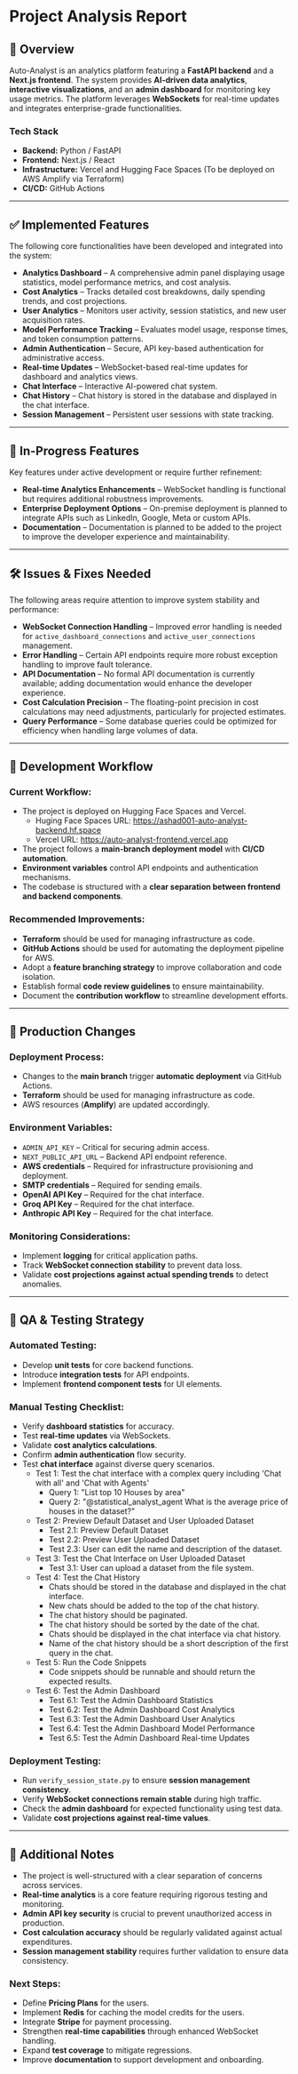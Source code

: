 # Project Analysis Report  

## 📌 Overview  
Auto-Analyst is an analytics platform featuring a **FastAPI backend** and a **Next.js frontend**. The system provides **AI-driven data analytics**, **interactive visualizations**, and an **admin dashboard** for monitoring key usage metrics. The platform leverages **WebSockets** for real-time updates and integrates enterprise-grade functionalities.  

### **Tech Stack**  
- **Backend:** Python / FastAPI  
- **Frontend:** Next.js / React  
- **Infrastructure:** Vercel and Hugging Face Spaces (To be deployed on AWS Amplify via Terraform)  
- **CI/CD:** GitHub Actions  

---

## ✅ Implemented Features  
The following core functionalities have been developed and integrated into the system:  

- **Analytics Dashboard** – A comprehensive admin panel displaying usage statistics, model performance metrics, and cost analysis.  
- **Cost Analytics** – Tracks detailed cost breakdowns, daily spending trends, and cost projections.  
- **User Analytics** – Monitors user activity, session statistics, and new user acquisition rates.  
- **Model Performance Tracking** – Evaluates model usage, response times, and token consumption patterns.  
- **Admin Authentication** – Secure, API key-based authentication for administrative access.  
- **Real-time Updates** – WebSocket-based real-time updates for dashboard and analytics views.  
- **Chat Interface** – Interactive AI-powered chat system.  
- **Chat History** – Chat history is stored in the database and displayed in the chat interface.
- **Session Management** – Persistent user sessions with state tracking.  

---

## 🚧 In-Progress Features  
Key features under active development or require further refinement:  

- **Real-time Analytics Enhancements** – WebSocket handling is functional but requires additional robustness improvements.  
- **Enterprise Deployment Options** – On-premise deployment is planned to integrate APIs such as LinkedIn, Google, Meta or custom APIs.  
- **Documentation** – Documentation is planned to be added to the project to improve the developer experience and maintainability.  
---

## 🛠️ Issues & Fixes Needed  
The following areas require attention to improve system stability and performance:  

- **WebSocket Connection Handling** – Improved error handling is needed for `active_dashboard_connections` and `active_user_connections` management.  
- **Error Handling** – Certain API endpoints require more robust exception handling to improve fault tolerance.  
- **API Documentation** – No formal API documentation is currently available; adding documentation would enhance the developer experience.  
- **Cost Calculation Precision** – The floating-point precision in cost calculations may need adjustments, particularly for projected estimates.  
- **Query Performance** – Some database queries could be optimized for efficiency when handling large volumes of data.  

---

## 🔄 Development Workflow  
### **Current Workflow:**  
- The project is deployed on Hugging Face Spaces and Vercel.
  - Huging Face Spaces URL: https://ashad001-auto-analyst-backend.hf.space
  - Vercel URL: https://auto-analyst-frontend.vercel.app
- The project follows a **main-branch deployment model** with **CI/CD automation**.  
- **Environment variables** control API endpoints and authentication mechanisms.  
- The codebase is structured with a **clear separation between frontend and backend components**.  

### **Recommended Improvements:**  
- **Terraform** should be used for managing infrastructure as code.  
- **GitHub Actions** should be used for automating the deployment pipeline for AWS.  
- Adopt a **feature branching strategy** to improve collaboration and code isolation.  
- Establish formal **code review guidelines** to ensure maintainability.  
- Document the **contribution workflow** to streamline development efforts.  

---

## 🚀 Production Changes  
### **Deployment Process:**  
- Changes to the **main branch** trigger **automatic deployment** via GitHub Actions.  
- **Terraform** should be used for managing infrastructure as code.  
- AWS resources (**Amplify**) are updated accordingly.  

### **Environment Variables:**  
- `ADMIN_API_KEY` – Critical for securing admin access.  
- `NEXT_PUBLIC_API_URL` – Backend API endpoint reference.  
- **AWS credentials** – Required for infrastructure provisioning and deployment.  
- **SMTP credentials** – Required for sending emails.  
- **OpenAI API Key** – Required for the chat interface.  
- **Groq API Key** – Required for the chat interface.  
- **Anthropic API Key** – Required for the chat interface.  

### **Monitoring Considerations:**  
- Implement **logging** for critical application paths.  
- Track **WebSocket connection stability** to prevent data loss.  
- Validate **cost projections against actual spending trends** to detect anomalies.  

---

## 🧪 QA & Testing Strategy  
### **Automated Testing:**  
- Develop **unit tests** for core backend functions.  
- Introduce **integration tests** for API endpoints.  
- Implement **frontend component tests** for UI elements.  

### **Manual Testing Checklist:**  
- Verify **dashboard statistics** for accuracy.  
- Test **real-time updates** via WebSockets.  
- Validate **cost analytics calculations**.  
- Confirm **admin authentication** flow security.  
- Test **chat interface** against diverse query scenarios.  
  - Test 1: Test the chat interface with a complex query including 'Chat with all' and 'Chat with Agents'
    - Query 1: "List top 10 Houses by area"
    - Query 2: "@statistical_analyst_agent What is the average price of houses in the dataset?"
  - Test 2: Preview Default Dataset and User Uploaded Dataset
    - Test 2.1: Preview Default Dataset
    - Test 2.2: Preview User Uploaded Dataset
    - Test 2.3: User can edit the name and description of the dataset.
  - Test 3: Test the Chat Interface on User Uploaded Dataset
    - Test 3.1: User can upload a dataset from the file system.
  - Test 4: Test the Chat History
    - Chats should be stored in the database and displayed in the chat interface.
    - New chats should be added to the top of the chat history.
    - The chat history should be paginated.
    - The chat history should be sorted by the date of the chat.
    - Chats should be displayed in the chat interface via chat history.
    - Name of the chat history should be a short description of the first query in the chat.
  - Test 5: Run the Code Snippets
    - Code snippets should be runnable and should return the expected results.
  - Test 6: Test the Admin Dashboard
    - Test 6.1: Test the Admin Dashboard Statistics
    - Test 6.2: Test the Admin Dashboard Cost Analytics
    - Test 6.3: Test the Admin Dashboard User Analytics
    - Test 6.4: Test the Admin Dashboard Model Performance
    - Test 6.5: Test the Admin Dashboard Real-time Updates

### **Deployment Testing:**  
- Run `verify_session_state.py` to ensure **session management consistency**.  
- Verify **WebSocket connections remain stable** during high traffic.  
- Check the **admin dashboard** for expected functionality using test data.  
- Validate **cost projections against real-time values**.  


---

## 📄 Additional Notes  
- The project is well-structured with a clear separation of concerns across services.  
- **Real-time analytics** is a core feature requiring rigorous testing and monitoring.  
- **Admin API key security** is crucial to prevent unauthorized access in production.  
- **Cost calculation accuracy** should be regularly validated against actual expenditures.  
- **Session management stability** requires further validation to ensure data consistency.  

### **Next Steps:**  
- Define **Pricing Plans** for the users.
- Implement **Redis** for caching the model credits for the users.
- Integrate **Stripe** for payment processing.
- Strengthen **real-time capabilities** through enhanced WebSocket handling.  
- Expand **test coverage** to mitigate regressions.  
- Improve **documentation** to support development and onboarding.  
